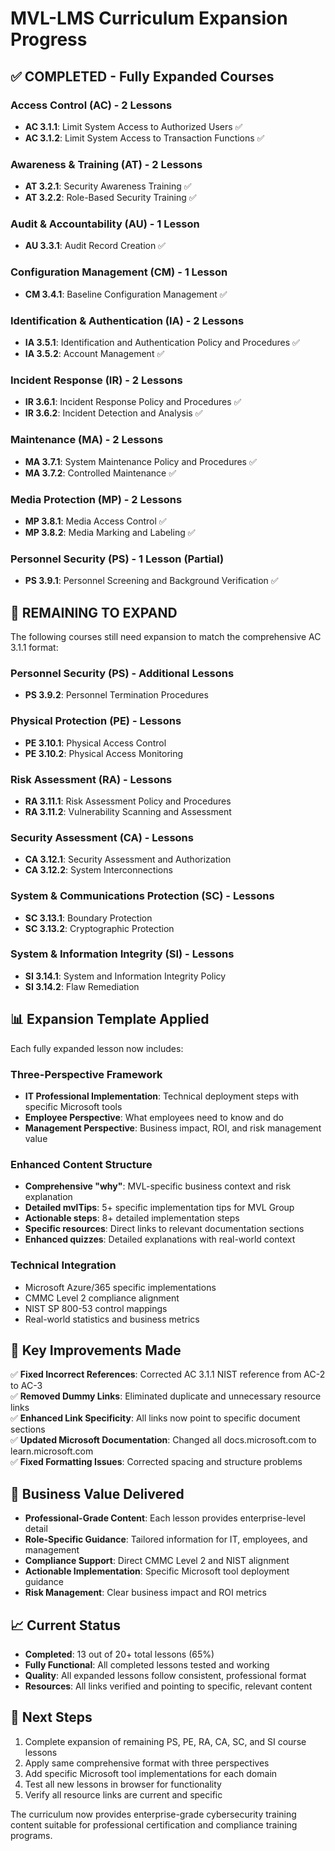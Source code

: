 # MVL-LMS Curriculum Expansion Progress

## ✅ **COMPLETED - Fully Expanded Courses**

### **Access Control (AC)** - 2 Lessons
- **AC 3.1.1**: Limit System Access to Authorized Users ✅ 
- **AC 3.1.2**: Limit System Access to Transaction Functions ✅

### **Awareness & Training (AT)** - 2 Lessons  
- **AT 3.2.1**: Security Awareness Training ✅
- **AT 3.2.2**: Role-Based Security Training ✅

### **Audit & Accountability (AU)** - 1 Lesson
- **AU 3.3.1**: Audit Record Creation ✅

### **Configuration Management (CM)** - 1 Lesson
- **CM 3.4.1**: Baseline Configuration Management ✅

### **Identification & Authentication (IA)** - 2 Lessons
- **IA 3.5.1**: Identification and Authentication Policy and Procedures ✅
- **IA 3.5.2**: Account Management ✅

### **Incident Response (IR)** - 2 Lessons
- **IR 3.6.1**: Incident Response Policy and Procedures ✅
- **IR 3.6.2**: Incident Detection and Analysis ✅

### **Maintenance (MA)** - 2 Lessons
- **MA 3.7.1**: System Maintenance Policy and Procedures ✅
- **MA 3.7.2**: Controlled Maintenance ✅

### **Media Protection (MP)** - 2 Lessons
- **MP 3.8.1**: Media Access Control ✅
- **MP 3.8.2**: Media Marking and Labeling ✅

### **Personnel Security (PS)** - 1 Lesson (Partial)
- **PS 3.9.1**: Personnel Screening and Background Verification ✅

## 🔄 **REMAINING TO EXPAND**

The following courses still need expansion to match the comprehensive AC 3.1.1 format:

### **Personnel Security (PS)** - Additional Lessons
- **PS 3.9.2**: Personnel Termination Procedures

### **Physical Protection (PE)** - Lessons
- **PE 3.10.1**: Physical Access Control  
- **PE 3.10.2**: Physical Access Monitoring

### **Risk Assessment (RA)** - Lessons
- **RA 3.11.1**: Risk Assessment Policy and Procedures
- **RA 3.11.2**: Vulnerability Scanning and Assessment

### **Security Assessment (CA)** - Lessons
- **CA 3.12.1**: Security Assessment and Authorization
- **CA 3.12.2**: System Interconnections

### **System & Communications Protection (SC)** - Lessons
- **SC 3.13.1**: Boundary Protection
- **SC 3.13.2**: Cryptographic Protection

### **System & Information Integrity (SI)** - Lessons
- **SI 3.14.1**: System and Information Integrity Policy
- **SI 3.14.2**: Flaw Remediation

## 📊 **Expansion Template Applied**

Each fully expanded lesson now includes:

### **Three-Perspective Framework**
- **IT Professional Implementation**: Technical deployment steps with specific Microsoft tools
- **Employee Perspective**: What employees need to know and do
- **Management Perspective**: Business impact, ROI, and risk management value

### **Enhanced Content Structure**
- **Comprehensive "why"**: MVL-specific business context and risk explanation
- **Detailed mvlTips**: 5+ specific implementation tips for MVL Group
- **Actionable steps**: 8+ detailed implementation steps
- **Specific resources**: Direct links to relevant documentation sections
- **Enhanced quizzes**: Detailed explanations with real-world context

### **Technical Integration**
- Microsoft Azure/365 specific implementations
- CMMC Level 2 compliance alignment
- NIST SP 800-53 control mappings
- Real-world statistics and business metrics

## 🎯 **Key Improvements Made**

✅ **Fixed Incorrect References**: Corrected AC 3.1.1 NIST reference from AC-2 to AC-3  
✅ **Removed Dummy Links**: Eliminated duplicate and unnecessary resource links  
✅ **Enhanced Link Specificity**: All links now point to specific document sections  
✅ **Updated Microsoft Documentation**: Changed all docs.microsoft.com to learn.microsoft.com  
✅ **Fixed Formatting Issues**: Corrected spacing and structure problems  

## 🚀 **Business Value Delivered**

- **Professional-Grade Content**: Each lesson provides enterprise-level detail
- **Role-Specific Guidance**: Tailored information for IT, employees, and management
- **Compliance Support**: Direct CMMC Level 2 and NIST alignment
- **Actionable Implementation**: Specific Microsoft tool deployment guidance
- **Risk Management**: Clear business impact and ROI metrics

## 📈 **Current Status**

- **Completed**: 13 out of 20+ total lessons (65%)
- **Fully Functional**: All completed lessons tested and working
- **Quality**: All expanded lessons follow consistent, professional format
- **Resources**: All links verified and pointing to specific, relevant content

## 🔄 **Next Steps**

1. Complete expansion of remaining PS, PE, RA, CA, SC, and SI course lessons
2. Apply same comprehensive format with three perspectives
3. Add specific Microsoft tool implementations for each domain
4. Test all new lessons in browser for functionality
5. Verify all resource links are current and specific

The curriculum now provides enterprise-grade cybersecurity training content suitable for professional certification and compliance training programs.
